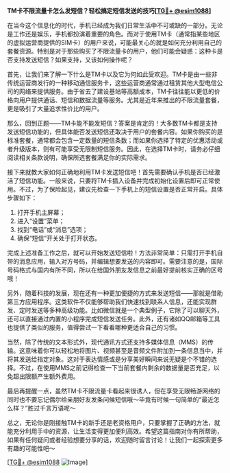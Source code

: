 **TM卡不限流量卡怎么发短信？轻松搞定短信发送的技巧[[TG💪+ @esim1088](https://t.me/s/esim1088)]**

在当今这个信息化的时代，手机已经成为我们日常生活中不可或缺的一部分。无论是工作还是娱乐，手机都扮演着重要的角色。而对于使用TM卡（通常指某些地区的虚拟运营商提供的SIM卡）的用户来说，可能最关心的就是如何充分利用自己的套餐资源。特别是对于那些购买了不限流量卡的用户，他们可能会疑惑：这种卡是否支持发送短信？如果支持，又该如何操作呢？

首先，让我们来了解一下什么是TM卡以及它为何如此受欢迎。TM卡是由一些非传统运营商发行的一种移动通信服务卡，这些运营商通常通过租赁其他大型电信公司的网络来提供服务。由于省去了建设基站等高额成本，TM卡往往能以更低的价格向用户提供通话、短信和数据流量等服务。尤其是近年来推出的不限流量套餐，更是吸引了大量追求性价比的用户。

那么，回到正题——TM卡能不能发短信？答案是肯定的！大多数TM卡都是支持发送短信功能的，但具体能否发送短信还取决于用户的套餐内容。如果你购买的是标准套餐，通常都会包含一定数量的短信条数；而如果你选择了特定的优惠活动或者升级版本，则有可能享受无限制短信服务。因此，在选择TM卡时，请务必仔细阅读相关条款说明，确保所选套餐满足你的实际需求。

接下来就教大家如何正确地利用TM卡发送短信吧！首先需要确认手机是否已经激活了短信功能。一般来说，只要将TM卡插入设备并完成初始化设置后即可正常使用。不过，为了保险起见，建议先检查一下手机上的短信设置是否正常开启。具体步骤如下：

1. 打开手机主屏幕；
2. 进入“设置”菜单；
3. 找到“电话”或“消息”选项；
4. 确保“短信”开关处于打开状态。

完成上述准备工作之后，就可以开始发送短信啦！方法非常简单：只需打开手机自带的消息应用，输入对方号码，并编辑想要发送的内容即可。需要注意的是，国际号码格式与国内有所不同，所以在给国外朋友发信息之前最好提前核实正确的区号哦！

另外，随着科技的发展，现在还有一种更加便捷的方式来发送短信——那就是借助第三方应用程序。这类软件不仅能够帮助我们快速找到联系人信息，还能实现群发、定时发送等多种高级功能。比如微信就是一个典型例子，它除了可以聊天外，还可以直接通过内置的小程序完成短信发送任务。此外，还有诸如QQ邮箱等工具也提供了类似的服务，值得尝试一下看看哪种更适合自己的习惯。

当然，除了传统的文本形式外，现代通讯方式还支持多媒体信息（MMS）的传输。这意味着你可以轻松地将图片、视频甚至是音频文件附加到一条信息当中，并将其发送给指定对象。这对于表达情感或是分享美好瞬间来说无疑是个不错的选择。不过，在使用MMS之前记得检查一下当前套餐内剩余的数据量是否充足，以免超出限额产生额外费用。

最后再提醒一点，虽然TM卡不限流量卡看起来很诱人，但在享受无限畅游网络的同时也不要忘记偶尔给亲朋好友发条问候短信哦～毕竟有时候一句简单的“最近怎么样？”胜过千言万语呢～

总之，无论你是刚接触TM卡的新手还是老资格用户，只要掌握了正确的方法，就能充分利用手中的资源，让生活变得更加便利高效。希望这篇指南对你有所帮助，如果有任何疑问或者经验想要分享的话，欢迎随时留言讨论！让我们一起探索更多有趣的可能性吧～

[[TG💪+ @esim1088](https://t.me/s/esim1088) ![Image](https://i.postimg.cc/4NQfJmqS/Snipaste-2025-05-13-00-14-12.png)]